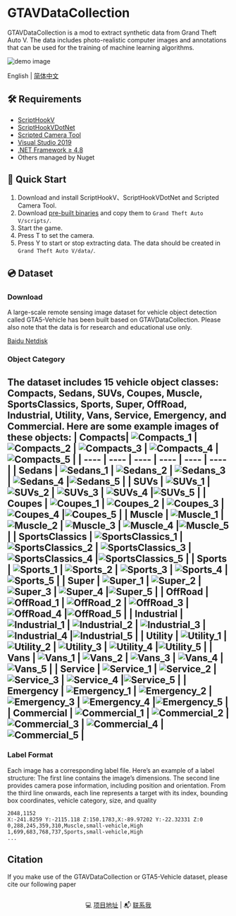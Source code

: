 # GTAVDataCollection

GTAVDataCollection is a mod to extract synthetic data from Grand Theft Auto V.  The data includes  photo-realistic computer images and annotations that can be used for the training of machine learning algorithms.

![demo image](resources/bbox.jpg)

English | [简体中文](./README-zh_CN.md)

## 🛠️ Requirements

- [ScriptHookV](http://www.dev-c.com/gtav/scripthookv/)
- [ScriptHookVDotNet](https://github.com/crosire/scripthookvdotnet/releases)
- [Scripted Camera Tool](https://www.gta5-mods.com/scripts/scripted-camera-tool-1-0)
- [Visual Studio 2019](https://visualstudio.microsoft.com/vs)
- [.NET Framework ≥ 4.8](https://www.visualstudio.com/cs/downloads/)
- Others managed by Nuget

## 🚀 Quick Start

1. Download and install ScriptHookV、ScriptHookVDotNet and Scripted Camera Tool.
2. Download [pre-built binaries](https://github.com/lsq210/GTAVDataCollection/releases/) and copy them to `Grand Theft Auto V/scripts/`.
3. Start the game.
4. Press T to set the camera.
5. Press Y to start or stop extracting data. The data should be created in `Grand Theft Auto V/data/`.

## 💿 Dataset

### Download

A large-scale remote sensing image dataset for vehicle object detection called GTA5-Vehicle has been built based on GTAVDataCollection.
Please also note that the data is for research and educational use only.

[Baidu Netdisk](https://pan.baidu.com/s/1ad8-_92C9RGL2wQpRCAjGA?pwd=8ply)

### Object Category

The dataset includes 15 vehicle object classes: Compacts, Sedans, SUVs, Coupes, Muscle, SportsClassics, Sports, Super, OffRoad, Industrial, Utility, Vans, Service, Emergency, and Commercial. Here are some example images of these objects:
| **Compacts**| ![Compacts_1](resources/sub_class/Compacts/1.png)  | ![Compacts_2](resources/sub_class/Compacts/2.png) | ![Compacts_3](resources/sub_class/Compacts/3.png)  | ![Compacts_4](resources/sub_class/Compacts/4.png) | ![Compacts_5](resources/sub_class/Compacts/5.png)  |
|  ----  | ----  | ---- | ----  | ---- | ---- |
| **Sedans** | ![Sedans_1](resources/sub_class/Sedans/1.png)  | ![Sedans_2](resources/sub_class/Sedans/2.png) | ![Sedans_3](resources/sub_class/Sedans/3.png)  | ![Sedans_4](resources/sub_class/Sedans/4.png) |![Sedans_5](resources/sub_class/Sedans/5.png)  |
| **SUVs** | ![SUVs_1](resources/sub_class/SUVs/1.png)  | ![SUVs_2](resources/sub_class/SUVs/2.png) | ![SUVs_3](resources/sub_class/SUVs/3.png)  | ![SUVs_4](resources/sub_class/SUVs/4.png) |![SUVs_5](resources/sub_class/SUVs/5.png)  |
| **Coupes** | ![Coupes_1](resources/sub_class/Coupes/1.png)  | ![Coupes_2](resources/sub_class/Coupes/2.png) | ![Coupes_3](resources/sub_class/Coupes/3.png)  | ![Coupes_4](resources/sub_class/Coupes/4.png) |![Coupes_5](resources/sub_class/Coupes/5.png)  |
| **Muscle** | ![Muscle_1](resources/sub_class/Muscle/1.png)  | ![Muscle_2](resources/sub_class/Muscle/2.png) | ![Muscle_3](resources/sub_class/Muscle/3.png)  | ![Muscle_4](resources/sub_class/Muscle/4.png) |![Muscle_5](resources/sub_class/Muscle/5.png)  |
| **SportsClassics** | ![SportsClassics_1](resources/sub_class/SportsClassics/1.png)  | ![SportsClassics_2](resources/sub_class/SportsClassics/2.png) | ![SportsClassics_3](resources/sub_class/SportsClassics/3.png)  | ![SportsClassics_4](resources/sub_class/SportsClassics/4.png) |![SportsClassics_5](resources/sub_class/SportsClassics/5.png)  |
| **Sports** | ![Sports_1](resources/sub_class/Sports/1.png)  | ![Sports_2](resources/sub_class/Sports/2.png) | ![Sports_3](resources/sub_class/Sports/3.png)  | ![Sports_4](resources/sub_class/Sports/4.png) |![Sports_5](resources/sub_class/Sports/5.png)  |
| **Super** | ![Super_1](resources/sub_class/Super/1.png)  | ![Super_2](resources/sub_class/Super/2.png) | ![Super_3](resources/sub_class/Super/3.png)  | ![Super_4](resources/sub_class/Super/4.png) |![Super_5](resources/sub_class/Super/5.png)  |
| **OffRoad** | ![OffRoad_1](resources/sub_class/OffRoad/1.png)  | ![OffRoad_2](resources/sub_class/OffRoad/2.png) | ![OffRoad_3](resources/sub_class/OffRoad/3.png)  | ![OffRoad_4](resources/sub_class/OffRoad/4.png) |![OffRoad_5](resources/sub_class/OffRoad/5.png)  |
| **Industrial** | ![Industrial_1](resources/sub_class/Industrial/1.png)  | ![Industrial_2](resources/sub_class/Industrial/2.png) | ![Industrial_3](resources/sub_class/Industrial/3.png)  | ![Industrial_4](resources/sub_class/Industrial/4.png) |![Industrial_5](resources/sub_class/Industrial/5.png)  |
| **Utility** | ![Utility_1](resources/sub_class/Utility/1.png)  | ![Utility_2](resources/sub_class/Utility/2.png) | ![Utility_3](resources/sub_class/Utility/3.png)  | ![Utility_4](resources/sub_class/Utility/4.png) |![Utility_5](resources/sub_class/Utility/5.png)  |
| **Vans** | ![Vans_1](resources/sub_class/Vans/1.png)  | ![Vans_2](resources/sub_class/Vans/2.png) | ![Vans_3](resources/sub_class/Vans/3.png)  | ![Vans_4](resources/sub_class/Vans/4.png) |![Vans_5](resources/sub_class/Vans/5.png)  |
| **Service** | ![Service_1](resources/sub_class/Service/1.png)  | ![Service_2](resources/sub_class/Service/2.png) | ![Service_3](resources/sub_class/Service/3.png)  | ![Service_4](resources/sub_class/Service/4.png) |![Service_5](resources/sub_class/Service/5.png)  |
| **Emergency** | ![Emergency_1](resources/sub_class/Emergency/1.png)  | ![Emergency_2](resources/sub_class/Emergency/2.png) | ![Emergency_3](resources/sub_class/Emergency/3.png)  | ![Emergency_4](resources/sub_class/Emergency/4.png) |![Emergency_5](resources/sub_class/Emergency/5.png)  |
| **Commercial** | ![Commercial_1](resources/sub_class/Commercial/1.png)  | ![Commercial_2](resources/sub_class/Commercial/2.png) | ![Commercial_3](resources/sub_class/Commercial/3.png)  | ![Commercial_4](resources/sub_class/Commercial/4.png) |![Commercial_5](resources/sub_class/Commercial/5.png)  |
---

### Label Format

Each image has a corresponding label file. Here’s an example of a label structure: The first line contains the image’s dimensions. The second line provides camera pose information, including position and orientation. From the third line onwards, each line represents a target with its index, bounding box coordinates, vehicle category, size, and quality

```text
2048,1152
X:-241.8259 Y:-2115.118 Z:150.1783,X:-89.97202 Y:-22.32331 Z:0
0,288,245,359,310,Muscle,small-vehicle,High
1,699,683,768,737,Sports,small-vehicle,High
...
```

## Citation

If you make use of the GTAVDataCollection or GTA5-Vehicle dataset, please cite our following paper

```text

```

<p align="center">💻 <a href="https://github.com/lsq210/GTAVDataCollection" target="_blank">项目地址</a> | 📬 <a href="mailto:luoshiqi@whu.edu.cn">联系我</a></p>
